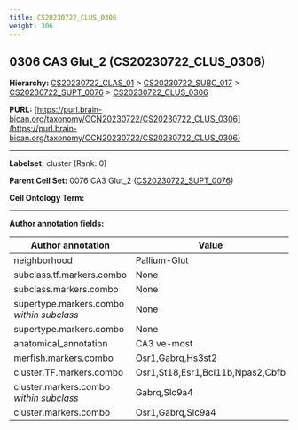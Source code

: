 ```yaml
---
title: CS20230722_CLUS_0306
weight: 306
---
```

## 0306 CA3 Glut_2 (CS20230722_CLUS_0306)
<b>Hierarchy: </b>
[CS20230722_CLAS_01](../CS20230722_CLAS_01) >
[CS20230722_SUBC_017](../CS20230722_SUBC_017) >
[CS20230722_SUPT_0076](../CS20230722_SUPT_0076) >
[CS20230722_CLUS_0306](../CS20230722_CLUS_0306)

**PURL:** [https://purl.brain-bican.org/taxonomy/CCN20230722/CS20230722_CLUS_0306](https://purl.brain-bican.org/taxonomy/CCN20230722/CS20230722_CLUS_0306)

---


**Labelset:** cluster (Rank: 0)

**Parent Cell Set:** 0076 CA3 Glut_2 ([CS20230722_SUPT_0076](../CS20230722_SUPT_0076))



**Cell Ontology Term:** 

[MARKER GENES.]: #


---

[TRANSFERRED ANNOTATIONS.]: #


[AUTHOR ANNOTATION FIELDS.]: #


**Author annotation fields:**

| Author annotation | Value |
|-------------------|-------|
|neighborhood|Pallium-Glut|
|subclass.tf.markers.combo|None|
|subclass.markers.combo|None|
|supertype.markers.combo _within subclass_|None|
|supertype.markers.combo|None|
|anatomical_annotation|CA3 ve-most|
|merfish.markers.combo|Osr1,Gabrq,Hs3st2|
|cluster.TF.markers.combo|Osr1,St18,Esr1,Bcl11b,Npas2,Cbfb|
|cluster.markers.combo _within subclass_|Gabrq,Slc9a4|
|cluster.markers.combo|Osr1,Gabrq,Slc9a4|
